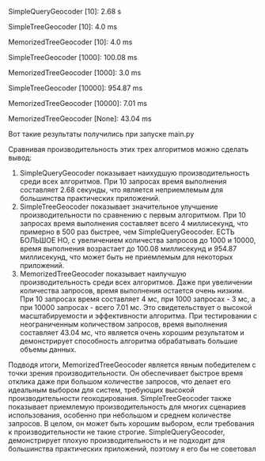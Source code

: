 SimpleQueryGeocoder [10]: 2.68 s

SimpleTreeGeocoder [10]: 4.0 ms

MemorizedTreeGeocoder [10]: 4.0 ms

SimpleTreeGeocoder [1000]: 100.08 ms

MemorizedTreeGeocoder [1000]: 3.0 ms

SimpleTreeGeocoder [10000]: 954.87 ms

MemorizedTreeGeocoder [10000]: 7.01 ms

MemorizedTreeGeocoder [None]: 43.04 ms

Вот такие результаты получились при запуске main.py

Сравнивая производительность этих трех алгоритмов можно сделать вывод:
1. SimpleQueryGeocoder показывает наихудшую производительность среди всех алгоритмов. При 10 запросах время выполнения составляет 2.68 секунды, что является неприемлемым для большинства практических приложений.
2. SimpleTreeGeocoder показывает значительное улучшение производительности по сравнению с первым алгоритмом. При 10 запросах время выполнения составляет всего 4 миллисекунд, что примерно в 500 раз быстрее, чем SimpleQueryGeocoder. ЕСТЬ БОЛЬШОЕ НО, с увеличением количества запросов до 1000 и 10000, время выполнения возрастает до 100.08 миллисекунд и 954.87 миллисекунд, что может быть не приемлемым для некоторых приложений.
3. MemorizedTreeGeocoder показывает наилучшую производительность среди всех алгоритмов. Даже при увеличении количества запросов, время выполнения остается очень низким. При 10 запросах время составляет 4 мс, при 1000 запросах - 3 мс, а при 10000 запросах - всего 7.01 мс. Это свидетельствует о высокой масштабируемости и эффективности алгоритма. При тестировании с неограниченным количеством запросов, время выполнения составляет 43.04 мс, что является очень хорошим результатом и демонстрирует способность алгоритма обрабатывать большие объемы данных.



Подводя итоги, MemorizedTreeGeocoder является явным победителем с точки зрения производительности. Он обеспечивает быстрое время отклика даже при большом количестве запросов, что делает его идеальным выбором для систем, требующих высокой производительности геокодирования.
SimpleTreeGeocoder также показывает приемлемую производительность для многих сценариев использования, особенно при небольшом и среднем количестве запросов. В целом, он может быть хорошим выбором, если требования к производительности не такие строгие. SimpleQueryGeocoder,  демонстрирует плохую производительность и не подходит для большинства практических приложений, поэтому я его бы не советовал
